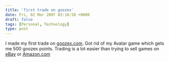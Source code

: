 ```yaml
---
title: 'first trade on goozex'
date: Fri, 02 Mar 2007 03:18:58 +0000
draft: false
tags: [Personal, Technology]
type: post
---
```


I made my first trade on [goozex.com](http://www.goozex.com). Got rid of my Avatar game which gets me 500 goozex points. Trading is a lot easier than trying to sell games on [eBay](http://www.ebay.com) or [Amazon.com](http://www.amazon.com)